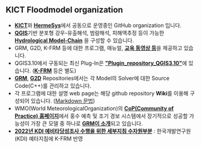 ## KICT Floodmodel organization
* [**KICT**](https://www.kict.re.kr/)와 [**HermeSys**](http://www.hermesys.co.kr/)에서 공동으로 운영중인 GitHub organization 입니다.<br/>  
* [**QGIS**](https://github.com/floodmodel/Plugin_repository_QGIS3.10/wiki#2-qgis-%EA%B4%80%EB%A0%A8%EC%82%AC%EC%9D%B4%ED%8A%B8)기반 분포형 강우-유출해석, 범람해석, 피해액추정 등이 가능한  [**Hydrological Model-Chain**](https://drive.google.com/file/d/1xbzCT-Mszed48svUxnRVJiDXEVrx7h16/view?usp=sharing) 을 구성할 수 있습니다.<br/>  
* GRM, G2D, K-FRM 등에 대한 프로그램, 매뉴얼, [**교육 동영상 등**](https://github.com/floodmodel/References)을 제공하고 있습니다.<br/> 
* QGIS3.10에서 구동되는 최신 Plug-In은 [**"Plugin_repository_QGIS3.10"**](https://github.com/floodmodel/Plugin_repository_QGIS3.10)에 있습니다. ([**K-FRM**](https://github.com/floodmodel/K-FRM) 등은 별도) <br/>  
* [**GRM**](https://github.com/floodmodel/GRM), [**G2D**](https://github.com/floodmodel/G2D) Repositories에서는 각 Model의 Solver에 대한 Source Code(C++)를 관리하고 있습니다.<br/>
* 각 프로그램에 대한 설명 web page는 해당 github repository **Wiki**를 이용해 구성되어 있습니다. ([Markdown 문법](https://gist.github.com/ihoneymon/652be052a0727ad59601)) <br/>
* WMO(World MeteorologicalOrganization)의  [**CoP(Community of Practice)  홈페이지**](https://www.floodmanagement.info/e2e-ews-ff-community-of-practice-area/)에서  홍수 예측 및 조기 경보 시스템에서 장기적으로 성공할 가능성이 가장 큰 모델 중 하나로 [**GRM이 소개**](https://www.floodmanagement.info/e2e-ews-ff-community-of-practice-area/resources/inventory/)되고 있습니다.
* [**2022년 KDI 예비타당성조사 수행을 위한 세부지침 수자원부분**](https://github.com/floodmodel/K-FRM/blob/main/Reference/2022%EB%85%84%20KDI_%EC%98%88%EB%B9%84%ED%83%80%EB%8B%B9%EC%84%B1%EC%A1%B0%EC%82%AC%20%EC%88%98%ED%96%89%EC%9D%84%20%EC%9C%84%ED%95%9C%20%EC%84%B8%EB%B6%80%EC%A7%80%EC%B9%A8%20%EC%88%98%EC%9E%90%EC%9B%90%EB%B6%80%EB%AC%B8%20%EC%97%B0%EA%B5%AC.pdf) : 한국개발연구원(KDI) 예타지침에 K-FRM 반영
